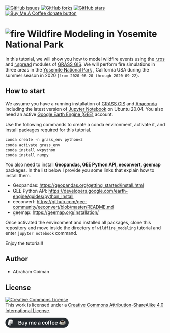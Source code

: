 [![GitHub issues](https://img.shields.io/github/issues/acoiman/wildfire_modeling)](https://github.com/acoiman/wildfire_modeling/issues)  [![GitHub forks](https://img.shields.io/github/forks/acoiman/wildfire_modeling)](https://github.com/acoiman/wildfire_modeling/network)  [![GitHub stars](https://img.shields.io/github/stars/acoiman/wildfire_modeling)](https://github.com/acoiman/wildfire_modeling/stargazers)
<a href="https://buymeacoffee.com/acoiman" title="Donate to this project using Buy Me A Coffee"><img src="https://img.shields.io/badge/%20buy%20me%20a%20cofee-donate-green" alt="Buy Me A Coffee donate button"></a>



# ![fire](https://github.githubassets.com/images/icons/emoji/unicode/1f525.png) ​Wildfire Modeling in Yosemite National Park

In this tutorial, we will show you how to model wildfire events using the [r.ros](https://grass.osgeo.org/grass78/manuals/r.ros.html) and [r.spread](https://grass.osgeo.org/grass78/manuals/r.spread.html) modules of  [GRASS GIS](https://grass.osgeo.org/). We will perform fire simulations in three areas in the [Yosemite National Park](https://www.nps.gov/yose/index.htm) , California USA  during the summer season in 2020 (`from 2020-06-20 through 2020-09-22`). 

## How to start

We assume you have a running installation of  [GRASS GIS](https://grass.osgeo.org/)  and  [Anaconda](https://www.anaconda.com/) including the latest version of [Jupyter Notebook](https://jupyter.org/) on Ubuntu 20.04. You also need an active [Google Earth Engine (GEE)](https://earthengine.google.com/) account. 

Use the following commands to create a conda environment, activate it, and install packages required for this tutorial.

```
conda create -n grass_env python=3
conda activate grass_env
conda install wxpython
conda install numpy
```

You also need to install **Geopandas, GEE Python API, eeconvert, geemap** packages. In the list below I provide you some links that explain how to install them.

- Geopandas: https://geopandas.org/getting_started/install.html
- GEE Python API: https://developers.google.com/earth-engine/guides/python_install
- eeconvert: https://github.com/gee-community/eeconvert/blob/master/README.md
- geemap: https://geemap.org/installation/

Once activated the environment and installed all packages, clone this repository and move inside the directory of  `wildfire_modeling` tutorial and enter `jupyter notebook` command.

Enjoy the tutorial!!



## Author

- Abraham Coiman



## License

<a rel="license" href="http://creativecommons.org/licenses/by-sa/4.0/"><img alt="Creative Commons License" style="border-width:0" src="https://i.creativecommons.org/l/by-sa/4.0/88x31.png" /></a><br />This work is licensed under a <a rel="license" href="http://creativecommons.org/licenses/by-sa/4.0/">Creative Commons Attribution-ShareAlike 4.0 International License</a>.

<a href="https://www.paypal.com/paypalme/acoiman?locale.x=en_XC"  alt="Buy Me A Coffee PayPal donation button" title="Donate to this project using PayPal"><img height="32" src=https://raw.githubusercontent.com/everdrone/coolbadge/master/badges/Paypal/Coffee/Dark/Short.png /></a>
